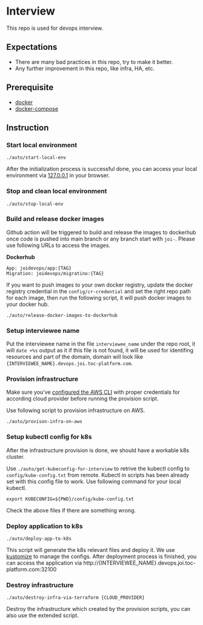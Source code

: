 # Interview

This repo is used for devops interview.

## Expectations

* There are many bad practices in this repo, try to make it better.
* Any further improvement in this repo, like infra, HA, etc.

## Prerequisite

* [docker](https://docs.docker.com/desktop/#download-and-install)
* [docker-compose](https://docs.docker.com/compose/install/)

## Instruction

### Start local environment

  ```
  ./auto/start-local-env
  ```
  After the initialization process is successful done, you can access your local environment via [127.0.0.1](http://127.0.0.1) in your browser.


### Stop and clean local environment

  ```
  ./auto/stop-local-env
  ```

### Build and release docker images

  Github action will be triggered to build and release the images to dockerhub once code is pushed into main branch or any branch start with `joi-`. Please use following URLs to access the images.

  **Dockerhub**
  ```
  App: joidevops/app:{TAG}
  Migration: joidevops/migratino:{TAG}
  ```
  
  If you want to push images to your own docker registry, update the docker registry credential in the `config/cr-credential` and set the right repo path for each image, then run the following script, it will push docker images to your docker hub.
  ```
  ./auto/release-docker-images-to-dockerhub
  ```

###  Setup interviewee name

  Put the interviewee name in the file `interviewee_name` under the repo root, it will `date +%s` output as it if this file is not found, it will be used for identifing resources and part of the domain, domain will look like `{INTERVIEWEE_NAME}.devops.joi.toc-platform.com`.


### Provision infrastructure

  Make sure you've [configured the AWS CLI](https://docs.aws.amazon.com/cli/latest/userguide/cli-configure-files.html#cli-configure-files-methods) with proper credentials for according cloud provider before running the provision script.

  Use following script to provision infrastructure on AWS.
  ```
  ./auto/provison-infra-on-aws
  ```

### Setup kubectl config for k8s

  After the infrastructure provision is done, we should have a workable k8s cluster.
  
  Use `./auto/get-kubeconfig-for-interview` to retrive the kubectl config to `config/kube-config.txt` from remote. Kubectl in scripts has been already set with this config file to work. Use following command for your local kubectl.
  ```
  export KUBECONFIG=${PWD}/config/kube-config.txt
  ```

  Check the above files if there are something wrong.

### Deploy application to k8s

  ```
  ./auto/deploy-app-to-k8s
  ```
  This script will generate the k8s relevant files and deploy it. We use [kustomize](https://kustomize.io/) to manage the configs.
  After deployment process is finished, you can access the application via http://{INTERVIEWEE_NAME}.devops.joi.toc-platform.com:32100

### Destroy infrastructure

  ```
  ./auto/destroy-infra-via-terraform {CLOUD_PROVIDER}
  ```
  Destroy the infrastructure which created by the provision scripts, you can also use the extended script.
